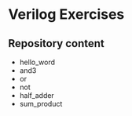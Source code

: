 # Verilog Exercises

## Repository content
- hello_word
- and3
- or
- not
- half_adder
- sum_product

